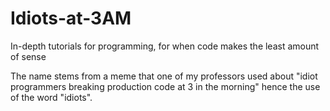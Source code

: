 # Idiots-at-3AM
In-depth tutorials for programming, for when code makes the least amount of sense

The name stems from a meme that one of my professors used about "idiot programmers breaking production code at 3 in the morning" hence the use of the word "idiots".
